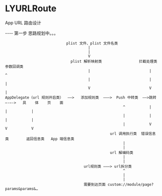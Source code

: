 # LYURLRoute

App URL 路由设计

----  第一步  思路规划中。。。

                                
                                plist 文件、plist 文件名类
                                          |
                                          |
                                          V
                                  plist 解析映射类                 拦截处理类          参数回调类
                                          |                           |               ^
                                          |                           |               |
                                          V                           V               |
    AppDelegate（url 规则开启类）  ——>   添加规则类  ———>  Push 中转类  ——>跳转  —-—->   具    体    页    面  
                                                          ^           |               |           |
                                                          |           |               |           |
                                                          |           V               V           V
                                                    url 调用执行类  错误信息类        返回信息类   App 端信息类
                                                          |
                                                          |
                                                    url 解编码类
                                                          |
                                                          |
                                        url规则类 ———> url拆分类 
                                                          ^
                                                          |
                                                          |
                                        需要到达页面 custom://module/page?params&params&…
